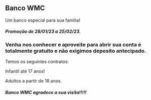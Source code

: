 ## Banco WMC

Um banco especial para sua família!

##### Promoção de 28/01/23 a 25/02/23.

### Venha nos conhecer e aproveite para abrir sua conta é totalmente gratuito e não exigimos deposito antecipado.



Temos os seguintes contratos:

Infantil até 17 anos!

Adultos a partir de 18 anos.





##### Banco WMC agradece a sua visita!!!!!



